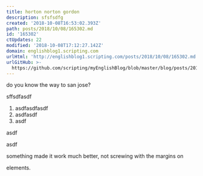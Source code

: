 ```yaml
---
title: horton norton gordon
description: sfsfsdfg
created: '2018-10-08T16:53:02.393Z'
path: posts/2018/10/08/165302.md
id: '165302'
ctUpdates: 22
modified: '2018-10-08T17:12:27.142Z'
domain: englishblog1.scripting.com
urlHtml: 'http://englishblog1.scripting.com/posts/2018/10/08/165302.md'
urlGitHub: >-
  https://github.com/scripting/myEnglishBlog/blob/master/blog/posts/2018/10/08/165302.md
---
```

do you know the way to san jose?

sffsdfasdf

1.  asdfasdfasdf
2.  asdfasdf
3.  asdf

asdf

asdf

something made it work much better, not screwing with the margins on

elements.